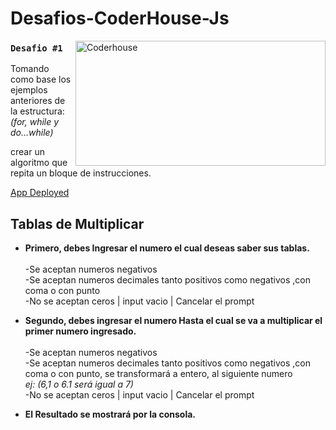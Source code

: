 # Desafios-CoderHouse-Js

<img align="right" alt="Coderhouse" height="200" width="400" src="https://concentrika.ucentral.edu.co/wp-content/uploads/2021/11/coderhouse-logo.png">

### `Desafio #1`
Tomando como base los ejemplos anteriores de la estructura: \
*(for, while y do...while)*

crear un algoritmo que repita un bloque de instrucciones.


[App Deployed](https://stivendz.github.io/Desafios-CoderHouse-Js/)

## Tablas de Multiplicar
- **Primero, debes Ingresar el numero el cual deseas saber sus tablas.** \
\
-Se aceptan numeros negativos \
-Se aceptan numeros decimales tanto positivos como negativos ,con coma o con punto \
-No se aceptan ceros | input vacio | Cancelar el prompt

- **Segundo, debes ingresar el numero Hasta el cual se va a multiplicar el primer numero ingresado.** \
\
-Se aceptan numeros negativos \
-Se aceptan numeros decimales tanto positivos como negativos ,con coma o con punto, se transformará a entero, al siguiente numero \
*ej: (6,1 o 6.1 será igual a 7)* \
-No se aceptan ceros | input vacio | Cancelar el prompt

- **El Resultado se mostrará por la consola.**
